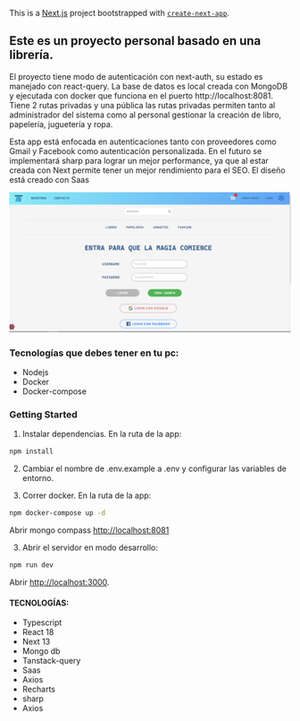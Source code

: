 This is a [Next.js](https://nextjs.org/) project bootstrapped with [`create-next-app`](https://github.com/vercel/next.js/tree/canary/packages/create-next-app).

## Este es un proyecto personal basado en una librería.


El proyecto tiene modo de autenticación con next-auth, su estado es manejado con react-query. La base de datos es local creada con MongoDB y ejecutada con docker que funciona en el puerto http://localhost:8081. Tiene 2 rutas privadas y una pública las rutas privadas permiten tanto al administrador del sistema como al personal gestionar la creación de libro, papelería, juguetería y ropa.

Esta app está enfocada en autenticaciones tanto con proveedores como Gmail y Facebook como autenticación personalizada. En el futuro se implementará sharp para lograr un mejor performance, ya que al estar creada con Next permite tener un mejor rendimiento para el SEO. El diseño está creado con Saas


![bookstore](./public/bookstore.png)

### Tecnologías que debes tener en tu pc:

- Nodejs
- Docker
- Docker-compose

### Getting Started

 1. Instalar dependencias. En la ruta de la app:

 ```bash
npm install
```

2. Cambiar el nombre de .env.example a .env y configurar las variables de entorno.

3. Correr docker. En la ruta de la app:

```bash
npm docker-compose up -d
```

Abrir mongo compass [http://localhost:8081](http://localhost:8081)

3. Abrir el servidor en modo desarrollo:

```bash
npm run dev
```

Abrir [http://localhost:3000](http://localhost:3000).

#### TECNOLOGÍAS:

- Typescript
- React 18
- Next 13
- Mongo db
- Tanstack-query
- Saas
- Axios
- Recharts
- sharp
- Axios

